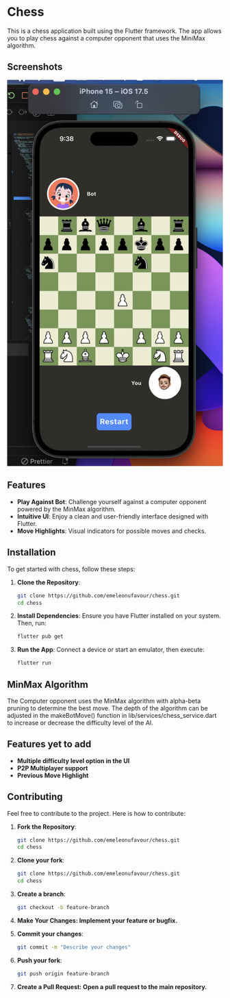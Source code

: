 # Chess

This is a chess application built using the Flutter framework. The app allows you to play chess against a computer opponent that uses the MiniMax algorithm.

## Screenshots

![App Screenshot](assets/png/chess_app.png)

## Features

- **Play Against Bot**: Challenge yourself against a computer opponent powered by the MinMax algorithm.
- **Intuitive UI**: Enjoy a clean and user-friendly interface designed with Flutter.
- **Move Highlights**: Visual indicators for possible moves and checks.

## Installation

To get started with chess, follow these steps:

1. **Clone the Repository**:

   ```bash
   git clone https://github.com/emeleonufavour/chess.git
   cd chess
   ```

2. **Install Dependencies**:
   Ensure you have Flutter installed on your system. Then, run:

   ```bash
   flutter pub get
   ```

3. **Run the App**:
   Connect a device or start an emulator, then execute:
   ```bash
   flutter run
   ```

## MinMax Algorithm

The Computer opponent uses the MinMax algorithm with alpha-beta pruning to determine the best move.
The depth of the algorithm can be adjusted in the makeBotMove() function in lib/services/chess_service.dart to increase or decrease the difficulty level of the AI.

## Features yet to add

- **Multiple difficulty level option in the UI**
- **P2P Multiplayer support**
- **Previous Move Highlight**

## Contributing

Feel free to contribute to the project. Here is how to contribute:

1. **Fork the Repository**:

   ```bash
   git clone https://github.com/emeleonufavour/chess.git
   cd chess
   ```

2. **Clone your fork**:

   ```bash
   git clone https://github.com/emeleonufavour/chess.git
   cd chess
   ```

3. **Create a branch**:

   ```bash
   git checkout -b feature-branch
   ```

4. **Make Your Changes: Implement your feature or bugfix.**

5. **Commit your changes**:

   ```bash
   git commit -m "Describe your changes"
   ```

6. **Push your fork**:

   ```bash
   git push origin feature-branch
   ```

7. **Create a Pull Request: Open a pull request to the main repository.**

